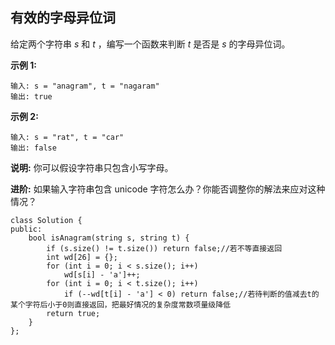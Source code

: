 ## 有效的字母异位词

给定两个字符串 *s* 和 *t* ，编写一个函数来判断 *t* 是否是 *s* 的字母异位词。

**示例 1:**

```
输入: s = "anagram", t = "nagaram"
输出: true
```

**示例 2:**

```
输入: s = "rat", t = "car"
输出: false
```

**说明:**
你可以假设字符串只包含小写字母。

**进阶:**
如果输入字符串包含 unicode 字符怎么办？你能否调整你的解法来应对这种情况？

```
class Solution {
public:
    bool isAnagram(string s, string t) {
        if (s.size() != t.size()) return false;//若不等直接返回
        int wd[26] = {};
        for (int i = 0; i < s.size(); i++) 
            wd[s[i] - 'a']++;
        for (int i = 0; i < t.size(); i++) 
            if (--wd[t[i] - 'a'] < 0) return false;//若待判断的值减去t的某个字符后小于0则直接返回，把最好情况的复杂度常数项量级降低
        return true;
    } 
};
```


